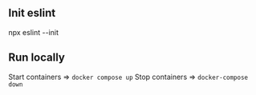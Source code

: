 ## Init eslint

npx eslint --init

## Run locally

Start containers => `docker compose up`
Stop containers => `docker-compose down`